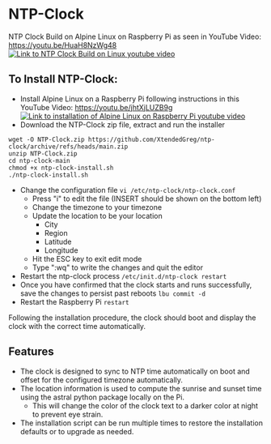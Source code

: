 # NTP-Clock
NTP Clock Build on Alpine Linux on Raspberry Pi as seen in YouTube Video: https://youtu.be/HuaH8NzWg48
[![Link to NTP Clock Build on Linux youtube video](https://img.youtube.com/vi/HuaH8NzWg48/0.jpg)](https://youtu.be/HuaH8NzWg48)

## To Install NTP-Clock:
- Install Alpine Linux on a Raspberry Pi following instructions in this YouTube Video: https://youtu.be/jhtXjLUZB9g
  [![Link to installation of Alpine Linux on Raspberry Pi youtube video](https://img.youtube.com/vi/jhtXjLUZB9g/0.jpg)](https://youtu.be/jhtXjLUZB9g)
- Download the NTP-Clock zip file, extract and run the installer
```
wget -O NTP-Clock.zip https://github.com/XtendedGreg/ntp-clock/archive/refs/heads/main.zip
unzip NTP-Clock.zip
cd ntp-clock-main
chmod +x ntp-clock-install.sh
./ntp-clock-install.sh
```
- Change the configuration file ```vi /etc/ntp-clock/ntp-clock.conf```
  - Press "i" to edit the file (INSERT should be shown on the bottom left)
  - Change the timezone to your timezone
  - Update the location to be your location
    - City
    - Region
    - Latitude
    - Longitude
  - Hit the ESC key to exit edit mode
  - Type ":wq" to write the changes and quit the editor
- Restart the ntp-clock process ```/etc/init.d/ntp-clock restart```
- Once you have confirmed that the clock starts and runs successfully, save the changes to persist past reboots ```lbu commit -d```
- Restart the Raspberry Pi ```restart```

Following the installation procedure, the clock should boot and display the clock with the correct time automatically.

## Features
- The clock is designed to sync to NTP time automatically on boot and offset for the configured timezone automatically.
- The location information is used to compute the sunrise and sunset time using the astral python package locally on the Pi.
  - This will change the color of the clock text to a darker color at night to prevent eye strain.
- The installation script can be run multiple times to restore the installation defaults or to upgrade as needed.
